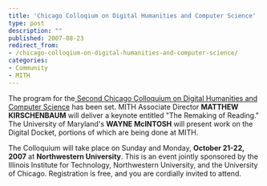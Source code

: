 ```yaml
---
title: 'Chicago Colloqium on Digital Humanities and Computer Science'
type: post
description: ""
published: 2007-08-23
redirect_from: 
- /chicago-colloqium-on-digital-humanities-and-computer-science/
categories:
- Community
- MITH
---
```

The program for the[ Second Chicago Colloquium on Digital Humanities and Computer Science](http://dhcs.northwestern.edu/) has been set. MITH Associate Director **MATTHEW KIRSCHENBAUM** will deliver a keynote entitled "The Remaking of Reading." The University of Maryland's **WAYNE McINTOSH** will present work on the Digital Docket, portions of which are being done at MITH.

The Colloquium will take place on Sunday and Monday, **October 21-22, 2007** at **Northwestern University**. This is an event jointly sponsored by the Illinois Institute for Technology, Northwestern University, and the University of Chicago. Registration is free, and you are cordially invited to attend.
